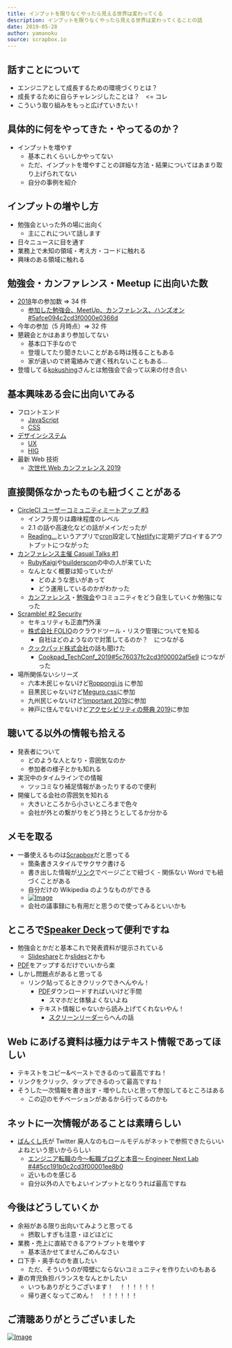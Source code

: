```yaml
---
title: インプットを限りなくやったら見える世界は変わってくる
description: インプットを限りなくやったら見える世界は変わってくることの話
date: 2019-05-28
author: yamanoku
source: scrapbox.io
---
```


## 話すことについて

- エンジニアとして成長するための環境づくりとは？
- 成長するために自らチャレンジしたことは？　<= コレ
- こういう取り組みをもっと広げていきたい！

## 具体的に何をやってきた・やってるのか？

- インプットを増やす
  - 基本これくらいしかやってない
  - ただ、インプットを増やすことの詳細な方法・結果についてはあまり取り上げられてない
  - 自分の事例を紹介

## インプットの増やし方

- 勉強会といった外の場に出向く
  - 主にこれについて話します
- 日々ニュースに目を通す
- 業務上で未知の領域・考え方・コードに触れる
- 興味のある領域に触れる

## 勉強会・カンファレンス・Meetup に出向いた数

- [2018](https://scrapbox.io/yamanoku/2018)年の参加数 => 34 件
  - [参加した勉強会、MeetUp、カンファレンス、ハンズオン#5afce094c2cd3f0000e0366d](https://scrapbox.io/yamanoku/%E5%8F%82%E5%8A%A0%E3%81%97%E3%81%9F%E5%8B%89%E5%BC%B7%E4%BC%9A%E3%80%81MeetUp%E3%80%81%E3%82%AB%E3%83%B3%E3%83%95%E3%82%A1%E3%83%AC%E3%83%B3%E3%82%B9%E3%80%81%E3%83%8F%E3%83%B3%E3%82%BA%E3%82%AA%E3%83%B3#5afce094c2cd3f0000e0366d)
- 今年の参加（5 月時点）=> 32 件
- 懇親会とかはあまり参加してない
  - 基本口下手なので
  - 登壇してたり聞きたいことがある時は残ることもある
  - 家が遠いので終電絡みで遅く残れないこともある…
- 登壇してる[kokushing](https://scrapbox.io/yamanoku/kokushing)さんとは勉強会で会って以来の付き合い

## 基本興味ある会に出向いてみる

- フロントエンド
  - [JavaScript](https://scrapbox.io/yamanoku/JavaScript)
  - [CSS](https://scrapbox.io/yamanoku/CSS)
- [デザインシステム](https://scrapbox.io/yamanoku/%E3%83%87%E3%82%B6%E3%82%A4%E3%83%B3%E3%82%B7%E3%82%B9%E3%83%86%E3%83%A0)
  - [UX](https://scrapbox.io/yamanoku/UX)
  - [HIG](https://scrapbox.io/yamanoku/HIG)
- 最新 Web 技術
  - [次世代 Web カンファレンス 2019](https://scrapbox.io/yamanoku/%E6%AC%A1%E4%B8%96%E4%BB%A3_Web_%E3%82%AB%E3%83%B3%E3%83%95%E3%82%A1%E3%83%AC%E3%83%B3%E3%82%B9_2019)

## 直接関係なかったものも紐づくことがある

- [CircleCI ユーザーコミュニティミートアップ #3](https://scrapbox.io/yamanoku/CircleCI_%E3%83%A6%E3%83%BC%E3%82%B6%E3%83%BC%E3%82%B3%E3%83%9F%E3%83%A5%E3%83%8B%E3%83%86%E3%82%A3%E3%83%9F%E3%83%BC%E3%83%88%E3%82%A2%E3%83%83%E3%83%97_%233)
  - インフラ周りは趣味程度のレベル
  - 2.1 の話や高速化などの話がメインだったが
  - [Reading…](https://scrapbox.io/yamanoku/Reading%E2%80%A6)というアプリで[cron](https://scrapbox.io/yamanoku/cron)設定して[Netlify](https://scrapbox.io/yamanoku/Netlify)に定期デプロイするアウトプットにつながった
- [カンファレンス主催 Casual Talks #1](https://scrapbox.io/yamanoku/%E3%82%AB%E3%83%B3%E3%83%95%E3%82%A1%E3%83%AC%E3%83%B3%E3%82%B9%E4%B8%BB%E5%82%AC_Casual_Talks_%231)
  - [RubyKaigi](https://scrapbox.io/yamanoku/RubyKaigi)や[builderscon](https://scrapbox.io/yamanoku/builderscon)の中の人が来ていた
  - なんとなく概要は知っていたが
    - どのような思いがあって
    - どう運用しているのかがわかった
  - [カンファレンス](https://scrapbox.io/yamanoku/%E3%82%AB%E3%83%B3%E3%83%95%E3%82%A1%E3%83%AC%E3%83%B3%E3%82%B9)・[勉強会](https://scrapbox.io/yamanoku/%E5%8B%89%E5%BC%B7%E4%BC%9A)やコミュニティをどう自生していくか勉強になった
- [Scramble! #2 Security](https://scrapbox.io/yamanoku/Scramble!_%232_Security)
  - セキュリティも正直門外漢
  - [株式会社 FOLIO](https://scrapbox.io/yamanoku/%E6%A0%AA%E5%BC%8F%E4%BC%9A%E7%A4%BEFOLIO)のクラウドツール・リスク管理についてを知る
    - 自社はどのようなので対策してるのか？　につながる
  - [クックパッド株式会社](https://scrapbox.io/yamanoku/%E3%82%AF%E3%83%83%E3%82%AF%E3%83%91%E3%83%83%E3%83%89%E6%A0%AA%E5%BC%8F%E4%BC%9A%E7%A4%BE)の話も聞けた
    - [Cookpad_TechConf_2019#5c76037fc2cd3f00002af5e9](https://scrapbox.io/yamanoku/Cookpad_TechConf_2019#5c76037fc2cd3f00002af5e9) につながった
- 場所関係ないシリーズ
  - 六本木民じゃないけど[Roppongi.js](https://scrapbox.io/yamanoku/Roppongi.js) に参加
  - 目黒民じゃないけど[Meguro.css](https://scrapbox.io/yamanoku/Meguro.css)に参加
  - 九州民じゃないけど[!important 2019](https://scrapbox.io/yamanoku/!important_2019)に参加
  - 神戸に住んでないけど[アクセシビリティの祭典 2019](https://scrapbox.io/yamanoku/%E3%82%A2%E3%82%AF%E3%82%BB%E3%82%B7%E3%83%93%E3%83%AA%E3%83%86%E3%82%A3%E3%81%AE%E7%A5%AD%E5%85%B8_2019)に参加

## 聴いてる以外の情報も拾える

- 発表者について
  - どのような人となり・雰囲気なのか
  - 参加者の様子とかも知れる
- 実況中のタイムラインでの情報
  - ツッコミなり補足情報があったりするので便利
- 開催してる会社の雰囲気を知れる
  - 大きいところから小さいところまで色々
  - 会社が外との繫がりをどう持とうとしてるか分かる

## メモを取る

- 一番使えるものは[Scrapbox](https://scrapbox.io/yamanoku/Scrapbox)だと思ってる
  - 箇条書きスタイルでサクサク書ける
  - 書き出した情報が[リンク](https://scrapbox.io/yamanoku/%E3%83%AA%E3%83%B3%E3%82%AF)でページごとで紐づく - 関係ない Word でも紐づくことがある
  - 自分だけの Wikipedia のようなものができる
  - [![Image](https://gyazo.com/81f2910a9761d7bfb48197c7919e4f03/thumb/1000)](https://gyazo.com/81f2910a9761d7bfb48197c7919e4f03)
  - 会社の議事録にも有用だと思うので使ってみるといいかも

## ところで[Speaker Deck](https://scrapbox.io/yamanoku/Speaker_Deck)って便利ですね

- 勉強会とかだと基本これで発表資料が提示されている
  - [Slideshare](https://scrapbox.io/yamanoku/Slideshare)とか[slides](https://scrapbox.io/yamanoku/slides)とかも
- [PDF](https://scrapbox.io/yamanoku/PDF)をアップするだけでいいから楽
- しかし問題点があると思ってる
  - リンク貼ってるときクリックできへんやん！
    - [PDF](https://scrapbox.io/yamanoku/PDF)ダウンロードすればいいけど手間
      - スマホだと体験よくないよね
    - テキスト情報じゃないから読み上げてくれないやん！
      - [スクリーンリーダー](https://scrapbox.io/yamanoku/%E3%82%B9%E3%82%AF%E3%83%AA%E3%83%BC%E3%83%B3%E3%83%AA%E3%83%BC%E3%83%80%E3%83%BC)らへんの話

## Web にあげる資料は極力はテキスト情報であってほしい

- テキストをコピー&ペーストできるのって最高ですね！
- リンクをクリック、タップできるのって最高ですね！
- そうした一次情報を書き出す・増やしたいと思って参加してるところはある
  - この辺のモチベーションがあるから行ってるのかも

## ネットに一次情報があることは素晴らしい

- [ばんくし](https://scrapbox.io/yamanoku/%E3%81%B0%E3%82%93%E3%81%8F%E3%81%97)氏が Twitter 廃人なのもロールモデルがネットで参照できたらいいよねという思いかららしい
  - [エンジニア転職の今〜転職ブログと本音〜 Engineer Next Lab #4#5cc191b0c2cd3f00001ee8b0](https://scrapbox.io/yamanoku/%E3%82%A8%E3%83%B3%E3%82%B8%E3%83%8B%E3%82%A2%E8%BB%A2%E8%81%B7%E3%81%AE%E4%BB%8A%E3%80%9C%E8%BB%A2%E8%81%B7%E3%83%96%E3%83%AD%E3%82%B0%E3%81%A8%E6%9C%AC%E9%9F%B3%E3%80%9C_Engineer_Next_Lab_%234#5cc191b0c2cd3f00001ee8b0)
  - 近いものを感じる
  - 自分以外の人でもよいインプットとなりうれば最高ですね

## 今後はどうしていくか

- 余裕がある限り出向いてみようと思ってる
  - 摂取しすぎも注意・ほどほどに
- 業務・売上に直結できるアウトプットを増やす
  - 基本活かせてませんごめんなさい
- 口下手・奥手なのを直したい
  - ただ、そういうのが障壁にならないコミュニティを作りたいのもある
- 妻の育児負担バランスをなんとかしたい
  - いつもありがとうございます！　！！！！！！
  - 帰り遅くなってごめん！　！！！！！！

## ご清聴ありがとうございました

[![Image](https://i.gyazo.com/6745efc47e307e9e6cb130e2120714b8.png)](https://i.gyazo.com/6745efc47e307e9e6cb130e2120714b8.png)
